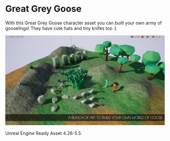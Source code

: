 # Great Grey Goose

With this Great Grey Goose character asset you can built your own army of gooselings! They have cute hats and tiny knifes too :)

![SCREENSHOT](image_goose.jpg)

Unreal Engine Ready Asset 4.26-5.5
